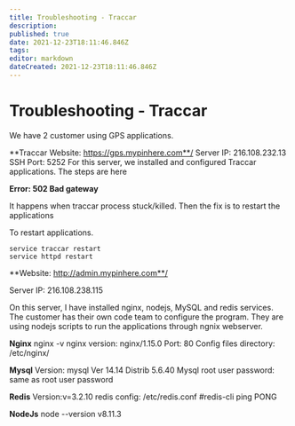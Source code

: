 ```yaml
---
title: Troubleshooting - Traccar
description: 
published: true
date: 2021-12-23T18:11:46.846Z
tags: 
editor: markdown
dateCreated: 2021-12-23T18:11:46.846Z
---
```


# Troubleshooting - Traccar

We have 2 customer using GPS applications. 

**Traccar Website: https://gps.mypinhere.com**/
Server IP: 216.108.232.13
SSH Port: 5252
For this server, we installed and configured Traccar applications. The steps are here

**Error: 502 Bad gateway**

It happens when traccar process stuck/killed. Then the fix is to restart the applications

To restart applications. 

```
service traccar restart
service httpd restart
```

**Website: http://admin.mypinhere.com**/

Server IP: 216.108.238.115 

On this server, I have installed nginx, nodejs, MySQL and redis services. The customer has their own code team to configure the program. They are using nodejs scripts to run the applications through ngnix webserver.

**Nginx**
nginx -v
nginx version: nginx/1.15.0
Port: 80
Config files directory: /etc/nginx/

**Mysql**
Version: mysql Ver 14.14 Distrib 5.6.40
Mysql root user password: same as root user password

**Redis**
Version:v=3.2.10
redis config: /etc/redis.conf
#redis-cli ping
PONG

**NodeJs**
node --version
v8.11.3

 